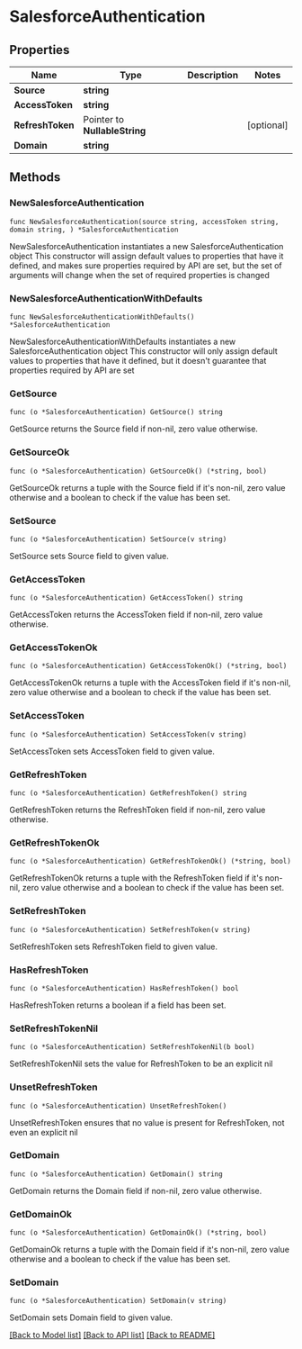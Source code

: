 # SalesforceAuthentication

## Properties

Name | Type | Description | Notes
------------ | ------------- | ------------- | -------------
**Source** | **string** |  | 
**AccessToken** | **string** |  | 
**RefreshToken** | Pointer to **NullableString** |  | [optional] 
**Domain** | **string** |  | 

## Methods

### NewSalesforceAuthentication

`func NewSalesforceAuthentication(source string, accessToken string, domain string, ) *SalesforceAuthentication`

NewSalesforceAuthentication instantiates a new SalesforceAuthentication object
This constructor will assign default values to properties that have it defined,
and makes sure properties required by API are set, but the set of arguments
will change when the set of required properties is changed

### NewSalesforceAuthenticationWithDefaults

`func NewSalesforceAuthenticationWithDefaults() *SalesforceAuthentication`

NewSalesforceAuthenticationWithDefaults instantiates a new SalesforceAuthentication object
This constructor will only assign default values to properties that have it defined,
but it doesn't guarantee that properties required by API are set

### GetSource

`func (o *SalesforceAuthentication) GetSource() string`

GetSource returns the Source field if non-nil, zero value otherwise.

### GetSourceOk

`func (o *SalesforceAuthentication) GetSourceOk() (*string, bool)`

GetSourceOk returns a tuple with the Source field if it's non-nil, zero value otherwise
and a boolean to check if the value has been set.

### SetSource

`func (o *SalesforceAuthentication) SetSource(v string)`

SetSource sets Source field to given value.


### GetAccessToken

`func (o *SalesforceAuthentication) GetAccessToken() string`

GetAccessToken returns the AccessToken field if non-nil, zero value otherwise.

### GetAccessTokenOk

`func (o *SalesforceAuthentication) GetAccessTokenOk() (*string, bool)`

GetAccessTokenOk returns a tuple with the AccessToken field if it's non-nil, zero value otherwise
and a boolean to check if the value has been set.

### SetAccessToken

`func (o *SalesforceAuthentication) SetAccessToken(v string)`

SetAccessToken sets AccessToken field to given value.


### GetRefreshToken

`func (o *SalesforceAuthentication) GetRefreshToken() string`

GetRefreshToken returns the RefreshToken field if non-nil, zero value otherwise.

### GetRefreshTokenOk

`func (o *SalesforceAuthentication) GetRefreshTokenOk() (*string, bool)`

GetRefreshTokenOk returns a tuple with the RefreshToken field if it's non-nil, zero value otherwise
and a boolean to check if the value has been set.

### SetRefreshToken

`func (o *SalesforceAuthentication) SetRefreshToken(v string)`

SetRefreshToken sets RefreshToken field to given value.

### HasRefreshToken

`func (o *SalesforceAuthentication) HasRefreshToken() bool`

HasRefreshToken returns a boolean if a field has been set.

### SetRefreshTokenNil

`func (o *SalesforceAuthentication) SetRefreshTokenNil(b bool)`

 SetRefreshTokenNil sets the value for RefreshToken to be an explicit nil

### UnsetRefreshToken
`func (o *SalesforceAuthentication) UnsetRefreshToken()`

UnsetRefreshToken ensures that no value is present for RefreshToken, not even an explicit nil
### GetDomain

`func (o *SalesforceAuthentication) GetDomain() string`

GetDomain returns the Domain field if non-nil, zero value otherwise.

### GetDomainOk

`func (o *SalesforceAuthentication) GetDomainOk() (*string, bool)`

GetDomainOk returns a tuple with the Domain field if it's non-nil, zero value otherwise
and a boolean to check if the value has been set.

### SetDomain

`func (o *SalesforceAuthentication) SetDomain(v string)`

SetDomain sets Domain field to given value.



[[Back to Model list]](../README.md#documentation-for-models) [[Back to API list]](../README.md#documentation-for-api-endpoints) [[Back to README]](../README.md)


